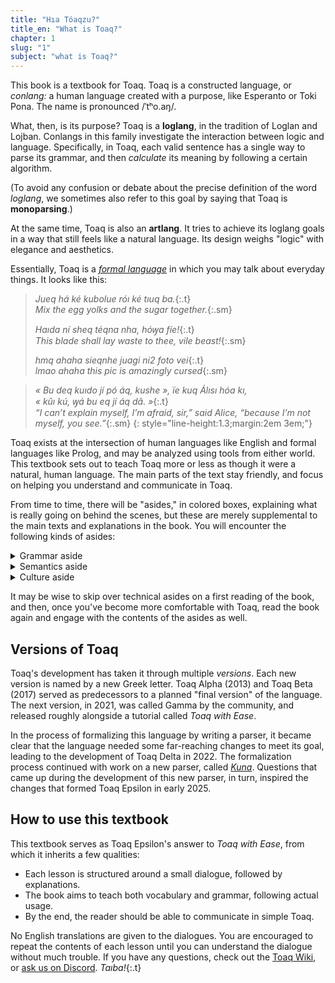 ```yaml
---
title: "Hıa Tóaqzu?"
title_en: "What is Toaq?"
chapter: 1
slug: "1"
subject: "what is Toaq?"
---
```


This book is a textbook for Toaq. Toaq is a constructed language, or _conlang:_ a human language created with a purpose, like Esperanto or Toki Pona. The name is pronounced /ˈtʰo.aŋ/.

What, then, is its purpose? Toaq is a **loglang**, in the tradition of Loglan and Lojban. Conlangs in this family investigate the interaction between logic and language. Specifically, in Toaq, each valid sentence has a single way to parse its grammar, and then _calculate_ its meaning by following a certain algorithm.

(To avoid any confusion or debate about the precise definition of the word _loglang_, we sometimes also refer to this goal by saying that Toaq is **monoparsing**.)

At the same time, Toaq is also an **artlang**. It tries to achieve its loglang goals in a way that still feels like a natural language. Its design weighs "logic" with elegance and aesthetics.

Essentially, Toaq is a [_formal language_](https://en.wikipedia.org/wiki/Formal_language) in which you may talk about everyday things. It looks like this:

> _Jueq há ké kubolue róı ké tıuq ba._{:.t} \
> _Mix the egg yolks and the sugar together._{:.sm}
>
> _Haıda ní sheq téqna nha, hóꝡa fíe!_{:.t} \
> _This blade shall lay waste to thee, vile beast!_{:.sm}
>
> _hmq ahaha sieqnhe juagi ni2 foto vei_{:.t} \
> _lmao ahaha this pic is amazingly cursed_{:.sm}
>
<!-- > _Gıtu :) â, ma noalıe súq kú, lá joaıtaı já báq toa tıao chôq Tóadua móq?_{:.t} \
> _No worries :) ah, is it that you're having trouble finding the right words using Toadua?_{:.sm} -->
>
> _« Bu deq kuıdo jí pó áq, kushe », ïe kuq Álısı hóa kı, \
> « kûı kú, ꝡá bu eq jí áq dâ. »_{:.t} \
> _“I can’t explain myself, I’m afraid, sir,” said Alice, “because I’m not myself, you see.”_{:.sm}
{: style="line-height:1.3;margin:2em 3em;"}

Toaq exists at the intersection of human languages like English and formal languages like Prolog, and may be analyzed using tools from either world. This textbook sets out to teach Toaq more or less as though it were a natural, human language. The main parts of the text stay friendly, and focus on helping you understand and communicate in Toaq.

From time to time, there will be "asides," in colored boxes, explaining what is really going on behind the scenes, but these are merely supplemental to the main texts and explanations in the book. You will encounter the following kinds of asides:

<details class="aside grammar" markdown="1">
<summary>Grammar aside</summary>
This box contains grammar details. For example, instead of simply telling you that _shao nuo_{:.t} means _want to sleep_, it might point out that this construction is known as a _serial verb_.
</details>

<details class="aside semantics" markdown="1">
<summary>Semantics aside</summary>
This box contains semantic details. For example, it may point out that _Nuo jí da_{:.t} asserts the existence of a _sleeping event_ at some definite, but unspecified time.
</details>

<details class="aside culture" markdown="1">
<summary>Culture aside</summary>
This paragraph contains cultural details. For example, it may tell you that _nuotoa_{:.t} are words dreamt up by Toaq community members in their sleep, like _naqdelıq_{:.t} _tomboy_.
</details>

It may be wise to skip over technical asides on a first reading of the book, and then, once you've become more comfortable with Toaq, read the book again and engage with the contents of the asides as well.

## Versions of Toaq

Toaq's development has taken it through multiple _versions_. Each new version is named by a new Greek letter. Toaq Alpha (2013) and Toaq Beta (2017) served as predecessors to a planned "final version" of the language. The next version, in 2021, was called Gamma by the community, and released roughly alongside a tutorial called _Toaq with Ease_.

In the process of formalizing this language by writing a parser, it became clear that the language needed some far-reaching changes to meet its goal, leading to the development of Toaq Delta in 2022. The formalization process continued with work on a new parser, called [_Kuna_](https://github.com/toaq/kuna). Questions that came up during the development of this new parser, in turn, inspired the changes that formed Toaq Epsilon in early 2025.

## How to use this textbook

This textbook serves as Toaq Epsilon's answer to _Toaq with Ease_, from which it inherits a few qualities:

- Each lesson is structured around a small dialogue, followed by explanations.
- The book aims to teach both vocabulary and grammar, following actual usage.
- By the end, the reader should be able to communicate in simple Toaq.

No English translations are given to the dialogues. You are encouraged to repeat the contents of each lesson until you can understand the dialogue without much trouble. If you have any questions, check out the [Toaq Wiki](https://toaq.me), or [ask us on Discord](https://discord.gg/BjRry9QtwY). _Taıba!_{:.t}

